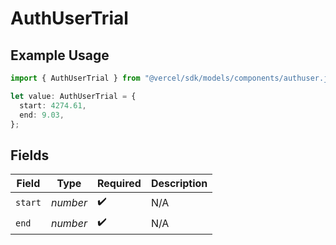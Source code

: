 # AuthUserTrial

## Example Usage

```typescript
import { AuthUserTrial } from "@vercel/sdk/models/components/authuser.js";

let value: AuthUserTrial = {
  start: 4274.61,
  end: 9.03,
};
```

## Fields

| Field              | Type               | Required           | Description        |
| ------------------ | ------------------ | ------------------ | ------------------ |
| `start`            | *number*           | :heavy_check_mark: | N/A                |
| `end`              | *number*           | :heavy_check_mark: | N/A                |